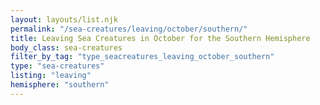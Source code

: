 ```yaml
---
layout: layouts/list.njk
permalink: "/sea-creatures/leaving/october/southern/"
title: Leaving Sea Creatures in October for the Southern Hemisphere
body_class: sea-creatures
filter_by_tag: "type_seacreatures_leaving_october_southern"
type: "sea-creatures"
listing: "leaving"
hemisphere: "southern"
---
```

